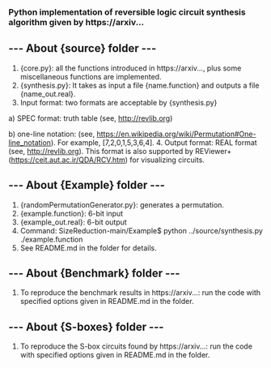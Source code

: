 ### Python implementation of reversible logic circuit synthesis algorithm given by https://arxiv...


## --- About {source} folder ---
1. {core.py}: all the functions introduced in https://arxiv..., plus some miscellaneous functions are implemented.
2. {synthesis.py}: It takes as input a file {name.function} and outputs a file {name_out.real}.
3. Input format: two formats are acceptable by {synthesis.py}

  a) SPEC format: truth table (see, http://revlib.org)

  b) one-line notation: (see, https://en.wikipedia.org/wiki/Permutation#One-line_notation). For example, [7,2,0,1,5,3,6,4].
4. Output format: REAL format (see, http://revlib.org). This format is also supported by REViewer+ (https://ceit.aut.ac.ir/QDA/RCV.htm) for visualizing circuits.


## --- About {Example} folder ---
1. {randomPermutationGenerator.py}: generates a permutation.
2. {example.function}: 6-bit input
3. {example_out.real}: 6-bit output
4. Command: SizeReduction-main/Example$ python ../source/synthesis.py ./example.function
5. See README.md in the folder for details.


## --- About {Benchmark} folder ---
1. To reproduce the benchmark results in https://arxiv...: run the code with specified options given in README.md in the folder.


## --- About {S-boxes} folder ---
1. To reproduce the S-box circuits found by https://arxiv...: run the code with specified options given in README.md in the folder.
